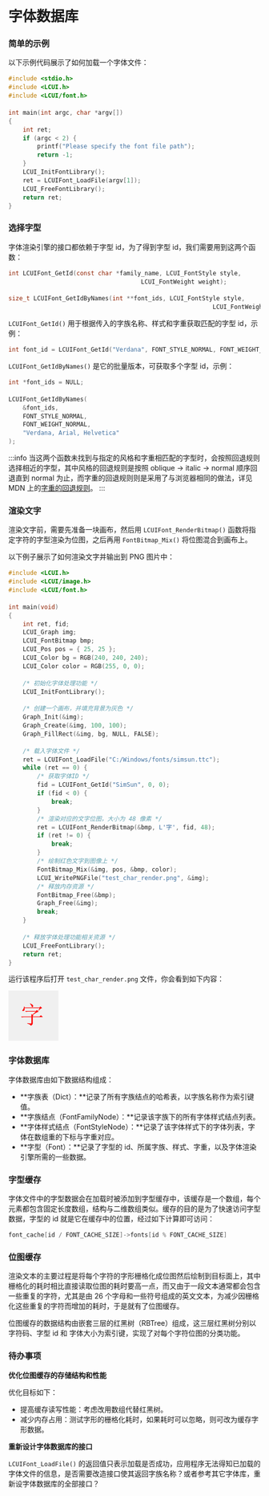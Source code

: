 # 字体数据库

### 简单的示例

以下示例代码展示了如何加载一个字体文件：

```c
#include <stdio.h>
#include <LCUI.h>
#include <LCUI/font.h>

int main(int argc, char *argv[])
{
    int ret;
    if (argc < 2) {
        printf("Please specify the font file path");
        return -1;
    }
    LCUI_InitFontLibrary();
    ret = LCUIFont_LoadFile(argv[1]);
    LCUI_FreeFontLibrary();
    return ret;
}
```

### 选择字型

字体渲染引擎的接口都依赖于字型 id，为了得到字型 id，我们需要用到这两个函数：

```c
int LCUIFont_GetId(const char *family_name, LCUI_FontStyle style,
									 LCUI_FontWeight weight);

size_t LCUIFont_GetIdByNames(int **font_ids, LCUI_FontStyle style,
														 LCUI_FontWeight weight, const char *names);
```

`LCUIFont_GetId()` 用于根据传入的字族名称、样式和字重获取匹配的字型 id，示例：

```c
int font_id = LCUIFont_GetId("Verdana", FONT_STYLE_NORMAL, FONT_WEIGHT_NORMAL);
```

`LCUIFont_GetIdByNames()` 是它的批量版本，可获取多个字型 id，示例：

```c
int *font_ids = NULL;

LCUIFont_GetIdByNames(
    &font_ids,
    FONT_STYLE_NORMAL,
    FONT_WEIGHT_NORMAL,
    "Verdana, Arial, Helvetica"
);
```

:::info
当这两个函数未找到与指定的风格和字重相匹配的字型时，会按照回退规则选择相近的字型，其中风格的回退规则是按照 oblique -&gt; italic -&gt; normal 顺序回退直到 normal 为止，而字重的回退规则则是采用了与浏览器相同的做法，详见 MDN 上的[字重的回退规则](https://developer.mozilla.org/zh-CN/docs/Web/CSS/font-weight#%E5%9B%9E%E9%80%80%E6%9C%BA%E5%88%B6)。
:::

### 渲染文字

渲染文字前，需要先准备一块画布，然后用 `LCUIFont_RenderBitmap()` 函数将指定字符的字型渲染为位图，之后再用 `FontBitmap_Mix()` 将位图混合到画布上。

以下例子展示了如何渲染文字并输出到 PNG 图片中：

```c
#include <LCUI.h>
#include <LCUI/image.h>
#include <LCUI/font.h>

int main(void)
{
    int ret, fid;
    LCUI_Graph img;
    LCUI_FontBitmap bmp;
    LCUI_Pos pos = { 25, 25 };
    LCUI_Color bg = RGB(240, 240, 240);
    LCUI_Color color = RGB(255, 0, 0);

    /* 初始化字体处理功能 */
    LCUI_InitFontLibrary();

    /* 创建一个画布，并填充背景为灰色 */
    Graph_Init(&img);
    Graph_Create(&img, 100, 100);
    Graph_FillRect(&img, bg, NULL, FALSE);

    /* 载入字体文件 */
    ret = LCUIFont_LoadFile("C:/Windows/fonts/simsun.ttc");
    while (ret == 0) {
        /* 获取字体ID */
        fid = LCUIFont_GetId("SimSun", 0, 0);
        if (fid < 0) {
            break;
        }
        /* 渲染对应的文字位图，大小为 48 像素 */
        ret = LCUIFont_RenderBitmap(&bmp, L'字', fid, 48);
        if (ret != 0) {
            break;
        }
        /* 绘制红色文字到图像上 */
        FontBitmap_Mix(&img, pos, &bmp, color);
        LCUI_WritePNGFile("test_char_render.png", &img);
        /* 释放内存资源 */
        FontBitmap_Free(&bmp);
        Graph_Free(&img);
        break;
    }

    /* 释放字体处理功能相关资源 */
    LCUI_FreeFontLibrary();
    return ret;
}
```

运行该程序后打开 `test_char_render.png` 文件，你会看到如下内容：

![&#x6587;&#x5B57;&#x6E32;&#x67D3;&#x6548;&#x679C;](/img/test_char_render.png)

### 字体数据库

字体数据库由如下数据结构组成：

* **字族表（Dict）：**记录了所有字族结点的哈希表，以字族名称作为索引键值。
* **字族结点（FontFamilyNode）：**记录该字族下的所有字体样式结点列表。
* **字体样式结点（FontStyleNode）：**记录了该字体样式下的字体列表，字体在数组重的下标与字重对应。
* **字型（Font）：**记录了字型的 id、所属字族、样式、字重，以及字体渲染引擎所需的一些数据。

### 字型缓存

字体文件中的字型数据会在加载时被添加到字型缓存中，该缓存是一个数组，每个元素都包含固定长度数组，结构与二维数组类似。缓存的目的是为了快速访问字型数据，字型的 id 就是它在缓存中的位置，经过如下计算即可访问：

```c
font_cache[id / FONT_CACHE_SIZE]->fonts[id % FONT_CACHE_SIZE]
```

### 位图缓存

渲染文本的主要过程是将每个字符的字形栅格化成位图然后绘制到目标面上，其中栅格化的耗时相比直接读取位图的耗时要高一点，而又由于一段文本通常都会包含一些重复的字符，尤其是由 26 个字母和一些符号组成的英文文本，为减少因栅格化这些重复的字符而增加的耗时，于是就有了位图缓存。

位图缓存的数据结构由嵌套三层的红黑树（RBTree）组成，这三层红黑树分别以字符码、字型 id 和 字体大小为索引键，实现了对每个字符位图的分类功能。

### 待办事项

**优化位图缓存的存储结构和性能**

优化目标如下：

* 提高缓存读写性能：考虑改用数组代替红黑树。
* 减少内存占用：测试字形的栅格化耗时，如果耗时可以忽略，则可改为缓存字形数据。

**重新设计字体数据库的接口**

`LCUIFont_LoadFile()` 的返回值只表示加载是否成功，应用程序无法得知已加载的字体文件的信息，是否需要改造接口使其返回字族名称？或者参考其它字体库，重新设字体数据库的全部接口？





